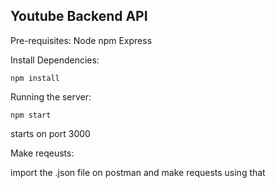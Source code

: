 
## Youtube Backend API ##

Pre-requisites:
Node
npm
Express

Install Dependencies:

`npm install`

Running the server:

`npm start`

starts on port 3000


Make reqeusts:

import the .json file on postman and make requests using that

